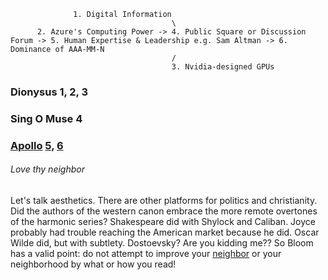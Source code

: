 
                  1. Digital Information
                                        \
          2. Azure's Computing Power -> 4. Public Square or Discussion Forum -> 5. Human Expertise & Leadership e.g. Sam Altman -> 6. Dominance of AAA-MM-N
                                        /
                                        3. Nvidia-designed GPUs
                    
### Dionysus 1, 2, 3

### Sing O Muse 4

### [Apollo](http://archives.news.yale.edu/v29.n1/story4.html) [5](https://www.washingtontimes.com/news/2019/oct/16/harold-bloom-against-the-school-of-resentment/)[,](https://www.theguardian.com/commentisfree/2019/oct/20/harold-bloom-defence-of-western-greats-blinded-him-to-other-cultures) [6](https://www.washingtonpost.com/outlook/2019/10/24/how-harold-bloom-misunderstood-fall-humanities/)
 
###### Love thy neighbor
Let's talk aesthetics. There are other platforms for politics and christianity. Did the authors of the western canon embrace the more remote overtones of the harmonic series? Shakespeare did with Shylock and Caliban. Joyce probably had trouble reaching the American market because he did. Oscar Wilde did, but with subtlety. Dostoevsky? Are you kidding me?? So Bloom has a valid point: do not attempt to improve your [neighbor](http://archives.news.yale.edu/v29.n1/story4.html) or your neighborhood by what or how you read! 
